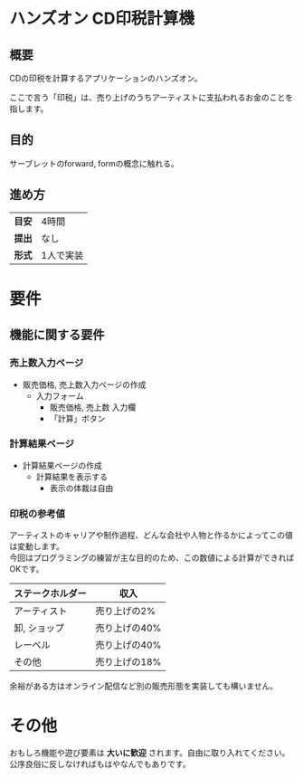 # ハンズオン CD印税計算機

## 概要

CDの印税を計算するアプリケーションのハンズオン。

ここで言う「印税」は、売り上げのうちアーティストに支払われるお金のことを指します。

## 目的

サーブレットのforward, formの概念に触れる。

## 進め方

|||
|---|---|
|**目安**|4時間|
|**提出**|なし|
|**形式**|1人で実装|

# 要件

## 機能に関する要件

### 売上数入力ページ

- 販売価格, 売上数入力ページの作成
    - 入力フォーム
        - 販売価格, 売上数 入力欄
        - 「計算」ボタン

### 計算結果ページ

- 計算結果ページの作成
    - 計算結果を表示する
        - 表示の体裁は自由

### 印税の参考値

アーティストのキャリアや制作過程、どんな会社や人物と作るかによってこの値は変動します。  
今回はプログラミングの練習が主な目的のため、この数値による計算ができればOKです。

|ステークホルダー|収入|
|---|---|
|アーティスト|売り上げの2%|
|卸, ショップ|売り上げの40%|
|レーベル|売り上げの40%|
|その他|売り上げの18%|

余裕がある方はオンライン配信など別の販売形態を実装しても構いません。

# その他

おもしろ機能や遊び要素は **大いに歓迎** されます。自由に取り入れてください。公序良俗に反しなければもはやなんでもありです。
